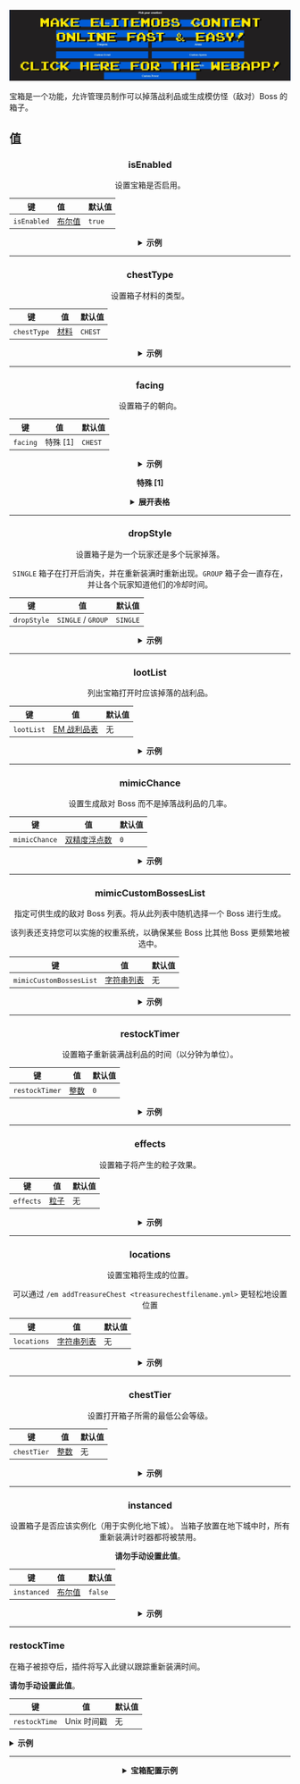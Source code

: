 [![webapp_banner.jpg](../../../img/wiki/webapp_banner.jpg)](https://magmaguy.com/webapp/webapp.html)

宝箱是一个功能，允许管理员制作可以掉落战利品或生成模仿怪（敌对）Boss 的箱子。

<div align="center">

<div align="left">

## 值

</div>

### isEnabled

设置宝箱是否启用。

| 键        | 值              | 默认值 |
|------------|:-----------------|--------|
| `isEnabled` | [布尔值](#布尔值) | `true` |

<details> 

<summary><b>示例</b></summary>

<div align="left">

```yml
isEnabled: true
```

</div>

</details>

***

### chestType

设置箱子材料的类型。

| 键         | 值                 | 默认值   |
|-------------|:--------------------:|----------|
| `chestType` | [材料](#材料)       | `CHEST` |

<details> 

<summary><b>示例</b></summary>

<div align="left">

```yml
chestType: CHEST
```
*这必须是有效的箱子材料，例如 `CHEST` 或 `BARREL`*。

<div align="center">

![create_chest_material.jpg](../../../img/wiki/create_chest_material.jpg)

</div>

</div>

</details>

***

### facing

设置箱子的朝向。

| 键       | 值           | 默认值   |
|-----------|:------------:|----------|
| `facing` | 特殊 [1]      | `CHEST` |

<details> 

<summary><b>示例</b></summary>

<div align="left">

```yml
facing: CHEST
```
*这必须是有效的箱子材料，例如 `CHEST` 或 `BARREL`*。

</div>

</details>

**特殊 [1]**

<details> 

<summary><b>展开表格</b></summary>

| 朝向   |
|---------|
| `NORTH` |
| `SOUTH` |
| `WEST`  |
| `EAST`  |


</details>

***

### dropStyle

设置箱子是为一个玩家还是多个玩家掉落。

`SINGLE` 箱子在打开后消失，并在重新装满时重新出现。`GROUP` 箱子会一直存在，并让各个玩家知道他们的冷却时间。

| 键         | 值              | 默认值     |
|-------------|:----------------:|------------|
| `dropStyle` | `SINGLE` / `GROUP` | `SINGLE` |

<details> 

<summary><b>示例</b></summary>

<div align="left">

```yml
dropStyle: SINGLE
```

</div>

</details>

***

### lootList

列出宝箱打开时应该掉落的战利品。

| 键         | 值                                                    | 默认值 |
|-------------|:------------------------------------------------------:|--------|
| `lootList` | [EM 战利品表]($language$/elitemobs/loot_tables.md) | 无      |

<details> 

<summary><b>示例</b></summary>

<div align="left">

```yml
lootList:
- filename=精英碎片_微小.yml:chance=0.90
- magmaguys_toothpick.yml
```

</div>

</details>

***

### mimicChance

设置生成敌对 Boss 而不是掉落战利品的几率。

| 键           | 值                | 默认值 |
|---------------|:------------------:|--------|
| `mimicChance` | [双精度浮点数](#双精度浮点数) | `0`    |

<details> 

<summary><b>示例</b></summary>

<div align="left">

```yml
mimicChance: 0.5
```

</div>

</details>

***

### mimicCustomBossesList

指定可供生成的敌对 Boss 列表。将从此列表中随机选择一个 Boss 进行生成。

该列表还支持您可以实施的权重系统，以确保某些 Boss 比其他 Boss 更频繁地被选中。

| 键                       | 值                     | 默认值 |
|---------------------------|:------------------------:|--------|
| `mimicCustomBossesList` | [字符串列表](#字符串列表)      | 无      |

<details> 

<summary><b>示例</b></summary>

<div align="left">

```yml
mimicCustomBossesList:
- 我的酷模仿怪_Boss.yml
- 弱模仿怪_Boss.yml
```
*如果您希望为 Boss 分配权重，则列表应格式化如下：*

```yml
mimicCustomBossesList:
- 我的酷模仿怪_Boss.yml:60
- 弱模仿怪_Boss.yml:40
```

*在此配置中，`我的酷模仿怪_Boss.yml` 比 `弱模仿怪_Boss.yml` 更容易被选中生成。*

</div>

</details>

***

### restockTimer

设置箱子重新装满战利品的时间（以分钟为单位）。

| 键            | 值                | 默认值 |
|----------------|:------------------:|--------|
| `restockTimer` | [整数](#整数)          | `0`    |

<details> 

<summary><b>示例</b></summary>

<div align="left">

```yml
restockTimer: 30
```

</div>

</details>

***

### effects

设置箱子将产生的粒子效果。

| 键       | 值                                                             | 默认值 |
|-----------|:----------------------------------------------------------------:|--------|
| `effects` | [粒子](https://hub.spigotmc.org/javadocs/spigot/org/bukkit/Particle.html) | 无      |

<details> 

<summary><b>示例</b></summary>

<div align="left">

```yml
effects:
- DRIP_LAVA
- SMOKE_NORMAL
```

<div align="center">

![create_chest_effects.jpg](../../../img/wiki/create_chest_effects.jpg)

</div>

</div>

</details>

***

### locations

设置宝箱将生成的位置。

可以通过 `/em addTreasureChest <treasurechestfilename.yml>` 更轻松地设置位置

| 键         | 值                     | 默认值 |
|-------------|:------------------------:|--------|
| `locations` | [字符串列表](#字符串列表)      | 无      |

<details> 

<summary><b>示例</b></summary>

<div align="left">

```yml
locations:
- 我的世界,10,50,10,0,0
- 我的地狱世界,12,58,12,0,0
```

</div>

</details>

***

### chestTier

设置打开箱子所需的最低公会等级。

| 键          | 值                | 默认值 |
|--------------|:------------------:|--------|
| `chestTier` | [整数](#整数)          | 无      |

<details> 

<summary><b>示例</b></summary>

<div align="left">

```yml
chestTier: 3
```

</div>

</details>


***

### instanced

设置箱子是否应该实例化（用于实例化地下城）。
当箱子放置在地下城中时，所有重新装满计时器都将被禁用。

**请勿手动设置此值**。

| 键           | 值              | 默认值  |
|---------------|:-----------------|---------|
| `instanced` | [布尔值](#布尔值) | `false` |

<details> 

<summary><b>示例</b></summary>

<div align="left">

```yml
instanced: true
```

</div>

</details>

</div>

***

### restockTime

在箱子被掠夺后，插件将写入此键以跟踪重新装满时间。

**请勿手动设置此值**。

| 键           | 值               | 默认值 |
|---------------|:------------------:|--------|
| `restockTime` | Unix 时间戳     | 无      |

<details> 

<summary><b>示例</b></summary>

<div align="left">

```yml
restockTime: 1707394380
```

</div>

</details>

</div>

***

<details> 

<summary align="center"><b>宝箱配置示例</b></summary>

<div align="left">

```yml
isEnabled: true
chestType: CHEST
facing: NORTH
dropStyle: MULTIPLE
lootList:
- filename=精英碎片_微小.yml:chance=0.90
- magmaguys_toothpick.yml:chance=0.95
mimicChance: 0.50
mimicCustomBossesList:
- balrog.yml
- 凯尔贝尼兔.yml
restockTimer: 1
effects: SMOKE_NORMAL
locations:
- 世界,0.0,-60.0,-14.0,0.0,0.0
```

<div align="center">

![create_chest_chest.jpg](../../../img/wiki/create_chest_chest.jpg)

</div>

</div>

</details>


